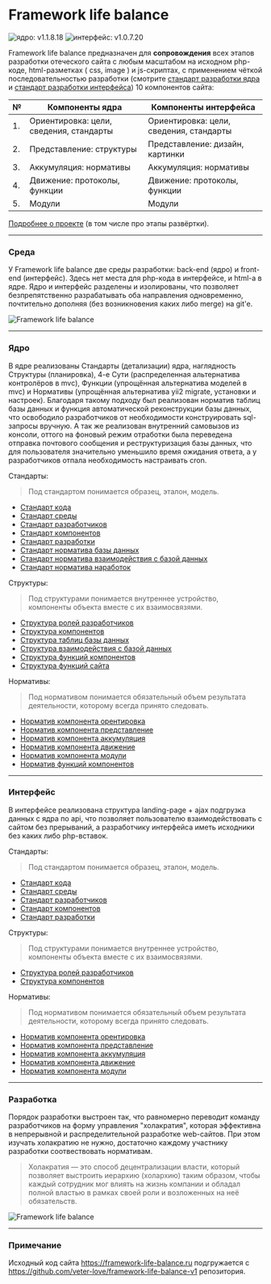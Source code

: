 # Framework life balance 

![ядро: v1.1.8.18](https://img.shields.io/badge/Ядро-v1.1.8.18-blue.svg) ![интерфейс: v1.0.7.20](https://img.shields.io/badge/Интерфейс-v1.0.7.20-blue.svg)

Framework life balance предназначен для **сопровождения** всех этапов разработки отеческого сайта с любым масштабом на исходном php-коде, html-разметках ( css, image ) и js-скриптах, с применением чёткой последовательностью разработки (смотрите <a target="_blank" href="/Компоненты ядра/1.Ориентировка/Стандарты/Основа/5.Стандарт разработки.md">стандарт разработки ядра</a> и <a target="_blank" href="/Компоненты интерфейса/1.Ориентировка/Стандарты/Основа/5.Стандарт разработки.md">стандарт разработки интерфейса</a>) 10 компонентов сайта:

| № | Компоненты ядра | Компоненты интерфейса
 ------------- |  ------------- | ------------- | 
| 1. | Ориентировка: цели, сведения, стандарты | Ориентировка: цели, сведения, стандарты
| 2. | Представление: структуры | Представление: дизайн, картинки
| 3. | Аккумуляция: нормативы | Аккумуляция: нормативы
| 4. | Движение: протоколы, функции | Движение: протоколы, функции
| 5. | Модули | Модули

<a target="_blank" href="https://framework-life-balance.ru/#about">Подробнее о проекте</a> (в том числе про этапы развёртки).


<hr>

### Среда

У Framework life balance две среды разработки: back-end (ядро) и front-end (интерфейс). Здесь нет места для php-кода в интерфейсе, и html-а в ядре. Ядро и интерфейс разделены и изолированы, что позволяет безпрепятственно разрабатывать оба направления одновременно, почтительно дополняя (без возникновения каких либо merge) на git'e.

![Framework life balance](https://framework-life-balance.ru/Компоненты%20интерфейса/2.Представление/Картинки/slider/slide1_bg.jpg)

<hr>

### Ядро

В ядре реализованы Стандарты (детализации) ядра, наглядность Структуры (планировка), 4-е Сути (распределенная альтернатива контролёров в mvc), Функции (упрощённая альтернатива моделей в mvc) и Нормативы (упрощённая альтернатива yii2 migrate, установки и настроек). Благодаря такому подходу был реализован норматив таблиц базы данных и функция автоматической реконструкции базы данных, что освободило разработчиков от необходимости конструировать sql-запросы вручную. А так же реализован внутренний самовызов из консоли, оттого на фоновый режим отработки была переведена отправка почтового сообщения и реструктуризация базы данных, что для пользователя значительно уменьшило время ожидания ответа, а у разработчиков отпала необходимость настраивать cron.

Стандарты: 

> Под стандартом понимается образец, эталон, модель.

- <a target="_blank" href="/Компоненты ядра/1.Ориентировка/Стандарты/Основа/1.Стандарт кода.md">Стандарт кода</a>
- <a target="_blank" href="/Компоненты ядра/1.Ориентировка/Стандарты/Основа/2.Стандарт среды.md">Стандарт среды</a>
- <a target="_blank" href="/Компоненты ядра/1.Ориентировка/Стандарты/Основа/3.Стандарт разработчиков.md">Стандарт разработчиков</a>
- <a target="_blank" href="/Компоненты ядра/1.Ориентировка/Стандарты/Основа/4.Стандарт компонентов.md">Стандарт компонентов</a>
- <a target="_blank" href="/Компоненты ядра/1.Ориентировка/Стандарты/Основа/5.Стандарт разработки.md">Стандарт разработки</a>
- <a target="_blank" href="/Компоненты ядра/1.Ориентировка/Стандарты/Нормативы/Стандарт норматива базы данных.md">Стандарт норматива базы данных</a>
- <a target="_blank" href="/Компоненты ядра/1.Ориентировка/Стандарты/Нормативы/Стандарт норматива взаимодействия с базой данных.md">Стандарт норматива взаимодействия с базой данных</a>
- <a target="_blank" href="/Компоненты ядра/1.Ориентировка/Стандарты/Нормативы/Стандарт норматива наработок.md">Стандарт норматива наработок</a>


Структуры:

> Под структурами понимается внутреннее устройство, компоненты объекта вместе с их взаимосвязями.

- <a target="_blank" href="/Компоненты ядра/2.Представление/Структуры/Основа/Структура ролей разработчиков.md">Структура ролей разработчиков</a>
- <a target="_blank" href="/Компоненты ядра/2.Представление/Структуры/Основа/Структура компонентов.md">Структура компонентов</a>
- <a target="_blank" href="/Компоненты ядра/2.Представление/Структуры/База данных/Структура таблиц базы данных.md">Структура таблиц базы данных</a>
- <a target="_blank" href="/Компоненты ядра/2.Представление/Структуры/База данных/Структура взаимодействия с базой данных.md">Структура взаимодействия с базой данных</a>
- <a target="_blank" href="/Компоненты ядра/2.Представление/Структуры/Функции/Структура функций компонентов.md">Структура функций компонентов</a>
- <a target="_blank" href="/Компоненты ядра/2.Представление/Структуры/Функции/Структура функций сайта.md">Структура функций сайта</a>


Нормативы:

> Под нормативом понимается обязательный объем результата деятельности, которому всегда принято следовать.

- <a target="_blank" href="/Компоненты ядра/3.Аккумуляция/Нормативы/Компоненты/1.Норматив компонента орентировка.md">Норматив компонента орентировка</a>
- <a target="_blank" href="/Компоненты ядра/3.Аккумуляция/Нормативы/Компоненты/2.Норматив компонента представление.md">Норматив компонента представление</a>
- <a target="_blank" href="/Компоненты ядра/3.Аккумуляция/Нормативы/Компоненты/3.Норматив компонента аккумуляция.md">Норматив компонента аккумуляция</a>
- <a target="_blank" href="/Компоненты ядра/3.Аккумуляция/Нормативы/Компоненты/4.Норматив компонента движение.md">Норматив компонента движение</a>
- <a target="_blank" href="/Компоненты ядра/3.Аккумуляция/Нормативы/Компоненты/5.Норматив компонента модули.md">Норматив компонента модули</a>
- <a target="_blank" href="/Компоненты ядра/3.Аккумуляция/Нормативы/Функции/Норматив функций компонентов.md">Норматив функций компонентов</a>

<hr>

### Интерфейс

В интерфейсе реализована структура landing-page + ajax подгрузка данных с ядра по api, что позволяет пользователю взаимодействовать с сайтом без прерываний, а разработчику интерфейса иметь исходники без каких либо php-вставок.

Стандарты: 

> Под стандартом понимается образец, эталон, модель.

- <a target="_blank" href="/Компоненты интерфейса/1.Ориентировка/Стандарты/Основа/1.Стандарт кода.md">Стандарт кода</a>
- <a target="_blank" href="/Компоненты интерфейса/1.Ориентировка/Стандарты/Основа/2.Стандарт среды.md">Стандарт среды</a>
- <a target="_blank" href="/Компоненты интерфейса/1.Ориентировка/Стандарты/Основа/3.Стандарт разработчиков.md">Стандарт разработчиков</a>
- <a target="_blank" href="/Компоненты интерфейса/1.Ориентировка/Стандарты/Основа/4.Стандарт компонентов.md">Стандарт компонентов</a>
- <a target="_blank" href="/Компоненты интерфейса/1.Ориентировка/Стандарты/Основа/5.Стандарт разработки.md">Стандарт разработки</a>

Структуры:

> Под структурами понимается внутреннее устройство, компоненты объекта вместе с их взаимосвязями.

- <a target="_blank" href="/Компоненты интерфейса/2.Представление/Структуры/Основа/Структура ролей разработчиков.md">Структура ролей разработчиков</a>
- <a target="_blank" href="/Компоненты интерфейса/2.Представление/Структуры/Основа/Структура компонентов.md">Структура компонентов</a>

Нормативы:

> Под нормативом понимается обязательный объем результата деятельности, которому всегда принято следовать.

- <a target="_blank" href="/Компоненты интерфейса/3.Аккумуляция/Нормативы/Компоненты/1.Норматив компонента орентировка.md">Норматив компонента орентировка</a>
- <a target="_blank" href="/Компоненты интерфейса/3.Аккумуляция/Нормативы/Компоненты/2.Норматив компонента представление.md">Норматив компонента представление</a>
- <a target="_blank" href="/Компоненты интерфейса/3.Аккумуляция/Нормативы/Компоненты/3.Норматив компонента аккумуляция.md">Норматив компонента аккумуляция</a>
- <a target="_blank" href="/Компоненты интерфейса/3.Аккумуляция/Нормативы/Компоненты/4.Норматив компонента движение.md">Норматив компонента движение</a>
- <a target="_blank" href="/Компоненты интерфейса/3.Аккумуляция/Нормативы/Компоненты/5.Норматив компонента модули.md">Норматив компонента модули</a>

<hr>

### Разработка

Порядок разработки выстроен так, что равномерно переводит команду разработчиков на форму управления "холакратия", которая эффективна в непрерывной и распределительной разработке web-сайтов. При этом изучать холакратию не нужно, достаточно каждому участнику разработки соотвествовать нормативам.

> Холакратия — это способ децентрализации власти, который позволяет выстроить иерархию (холархию) таким образом, чтобы каждый сотрудник мог влиять на жизнь компании и обладал полной властью в рамках своей роли и возложенных на неё обязательств.


![Framework life balance](https://framework-life-balance.ru/Компоненты%20интерфейса/2.Представление/Картинки/illustrators/4values.jpg)

<hr>

### Примечание

Исходный код сайта https://framework-life-balance.ru подгружается с https://github.com/veter-love/framework-life-balance-v1 репозитория.